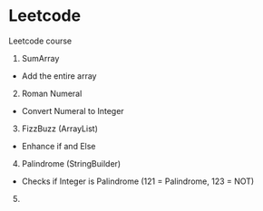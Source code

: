 # Leetcode
Leetcode course


1. SumArray
- Add the entire array
2. Roman Numeral
- Convert Numeral to Integer
3. FizzBuzz (ArrayList)
- Enhance if and Else 
4. Palindrome (StringBuilder)
- Checks if Integer is Palindrome (121 = Palindrome, 123 = NOT)
5. 